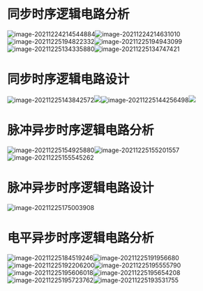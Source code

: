 # 同步时序逻辑电路分析

![image-20211224214544884](笔记图片/image-20211224214544884.png)![image-20211224214631010](笔记图片/image-20211224214631010.png)![image-20211225194822332](笔记图片/image-20211225194822332.png)![image-20211225194943099](笔记图片/image-20211225194943099.png)![image-20211225134335880](笔记图片/image-20211225134335880.png)![image-20211225134747421](笔记图片/image-20211225134747421.png)

# 同步时序逻辑电路设计



![image-20211225143842572](笔记图片/image-20211225143842572.png)![](笔记图片/image-20211225143752135.png)![image-20211225144256498](笔记图片/image-20211225144256498.png)![](笔记图片/image-20211225152336102.png)

# 脉冲异步时序逻辑电路分析

 

![image-20211225154925880](笔记图片/image-20211225154925880.png)![image-20211225155201557](笔记图片/image-20211225155201557.png)![image-20211225155545262](笔记图片/image-20211225155545262.png)

# 脉冲异步时序逻辑电路设计

![image-20211225175003908](笔记图片/image-20211225175003908.png)

# 电平异步时序逻辑电路分析

![image-20211225184519246](笔记图片/image-20211225184519246.png)![image-20211225191956680](笔记图片/image-20211225191956680.png)![image-20211225192206200](笔记图片/image-20211225192206200.png)![image-20211225195555790](笔记图片/image-20211225195555790.png)![image-20211225195606018](笔记图片/image-20211225195606018.png)![image-20211225195654208](笔记图片/image-20211225195654208.png)![image-20211225195723762](笔记图片/image-20211225195723762.png)![image-20211225193531755](笔记图片/image-20211225193531755.png)